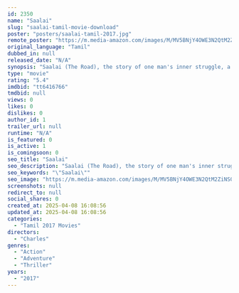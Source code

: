 ```yaml
---
id: 2350
name: "Saalai"
slug: "saalai-tamil-movie-download"
poster: "posters/saalai-tamil-2017.jpg"
remote_poster: "https://m.media-amazon.com/images/M/MV5BNjY4OWE3N2QtM2ZiNS00ODdiLThiYmUtYmU3NzA0ZjgzNjUzL2ltYWdlXkEyXkFqcGdeQXVyNzA5MTY3Mjk@._V1_SX300.jpg"
original_language: "Tamil"
dubbed_in: null
released_date: "N/A"
synopsis: "Saalai (The Road), the story of one man's inner struggle, a Psychological Thriller based on an Idea driven by strange encounters, shot in -30°C FREEZING COLD and DANGEROUS landscape presented for the first ever time in Tamil Cinema."
type: "movie"
rating: "5.4"
imdbid: "tt6416766"
tmdbid: null
views: 0
likes: 0
dislikes: 0
author_id: 1
trailer_url: null
runtime: "N/A"
is_featured: 0
is_active: 1
is_comingsoon: 0
seo_title: "Saalai"
seo_description: "Saalai (The Road), the story of one man's inner struggle, a Psychological Thriller based on an Idea driven by strange encounters, shot in -30°C FREEZING COLD and DANGEROUS landscape presented for the first ever time in Tamil Cinema."
seo_keywords: "\"Saalai\""
seo_image: "https://m.media-amazon.com/images/M/MV5BNjY4OWE3N2QtM2ZiNS00ODdiLThiYmUtYmU3NzA0ZjgzNjUzL2ltYWdlXkEyXkFqcGdeQXVyNzA5MTY3Mjk@._V1_SX300.jpg"
screenshots: null
redirect_to: null
social_shares: 0
created_at: 2025-04-08 16:08:56
updated_at: 2025-04-08 16:08:56
categories:
  - "Tamil 2017 Movies"
directors:
  - "Charles"
genres:
  - "Action"
  - "Adventure"
  - "Thriller"
years:
  - "2017"
---
```

